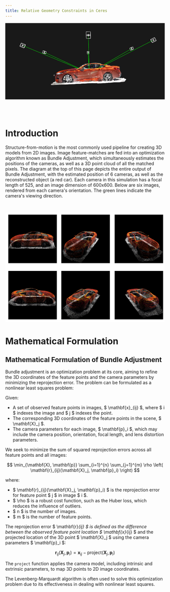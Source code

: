 ```yaml
---
title: Relative Geometry Constraints in Ceres
---
```


<p align="center">
  <img src="diagrams/intro_car_side.png" alt="intro car side image"/>
</p>

<br>
<br>

# Introduction

Structure-from-motion is the most commonly used pipeline for creating 3D models from 2D images. Image feature-matches are fed into an optimization algorithm known as Bundle Adjustment, which simultaneously estimates the positions of the cameras, as well as a 3D point cloud of all the matched pixels. The diagram at the top of this page depicts the entire output of Bundle Adjustment, with the estimated position of 6 cameras, as well as the reconstructed object (a red car). Each camera in this simulation has a focal length of 525, and an image dimension of 600x600. Below are six images, rendered from each camera's orientation. The green lines indicate the camera's viewing direction.

<br>

<p align="center">
  <img src="diagrams/cars.png" alt="cars image"/>
</p>

# Mathematical Formulation

## Mathematical Formulation of Bundle Adjustment

Bundle adjustment is an optimization problem at its core, aiming to refine the 3D coordinates of the feature points and the camera parameters by minimizing the reprojection error. The problem can be formulated as a nonlinear least squares problem:

Given:
- A set of observed feature points in images, $ \mathbf{x}_{ij} $, where $ i $ indexes the image and $ j $ indexes the point.
- The corresponding 3D coordinates of the feature points in the scene, $ \mathbf{X}_j $.
- The camera parameters for each image, $ \mathbf{p}_i $, which may include the camera position, orientation, focal length, and lens distortion parameters.

We seek to minimize the sum of squared reprojection errors across all feature points and all images:

$$
\min_{\mathbf{X}, \mathbf{p}} \sum_{i=1}^{n} \sum_{j=1}^{m} \rho \left( \mathbf{r}_{ij}(\mathbf{X}_j, \mathbf{p}_i) \right)
$$

where:

- $ \mathbf{r}_{ij}(\mathbf{X}_j, \mathbf{p}_i) $ is the reprojection error for feature point $ j $ in image $ i $.
- $ \rho $ is a robust cost function, such as the Huber loss, which reduces the influence of outliers.
- $ n $ is the number of images.
- $ m $ is the number of feature points.

The reprojection error $ \mathbf{r}_{ij} $ is defined as the difference between the observed feature point location $ \mathbf{x}_{ij} $ and the projected location of the 3D point $ \mathbf{X}_j $ using the camera parameters $ \mathbf{p}_i $:

$$
\mathbf{r}_{ij}(\mathbf{X}_j, \mathbf{p}_i) = \mathbf{x}_{ij} - \text{project}(\mathbf{X}_j, \mathbf{p}_i)
$$

The `project` function applies the camera model, including intrinsic and extrinsic parameters, to map 3D points to 2D image coordinates.

The Levenberg-Marquardt algorithm is often used to solve this optimization problem due to its effectiveness in dealing with nonlinear least squares.






